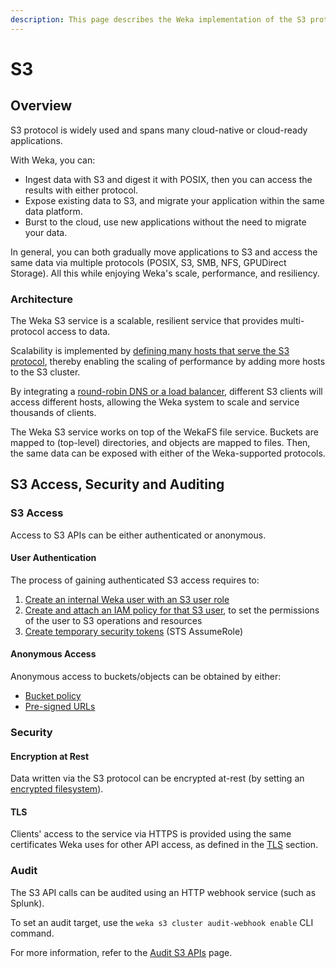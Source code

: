 ```yaml
---
description: This page describes the Weka implementation of the S3 protocol.
---
```


# S3

## Overview

S3 protocol is widely used and spans many cloud-native or cloud-ready applications. 

With Weka, you can:

* Ingest data with S3 and digest it with POSIX, then you can access the results with either protocol.
* Expose existing data to S3, and migrate your application within the same data platform.
* Burst to the cloud, use new applications without the need to migrate your data.

In general, you can both gradually move applications to S3 and access the same data via multiple protocols \(POSIX, S3, SMB, NFS, GPUDirect Storage\). All this while enjoying Weka's scale, performance, and resiliency. 

### Architecture

The Weka S3 service is a scalable, resilient service that provides multi-protocol access to data.

Scalability is implemented by [defining many hosts that serve the S3 protocol](s3-cluster-management.md#creating-an-s3-cluster), thereby enabling the scaling of performance by adding more hosts to the S3 cluster.

By integrating a [round-robin DNS or a load balancer](s3-cluster-management.md#round-robin-dns-load-balancer), different S3 clients will access different hosts, allowing the Weka system to scale and service thousands of clients.

The Weka S3 service works on top of the WekaFS file service. Buckets are mapped to \(top-level\) directories, and objects are mapped to files. Then, the same data can be exposed with either of the Weka-supported protocols.

## S3 Access, Security and Auditing

### S3 Access

Access to S3 APIs can be either authenticated or anonymous.

#### User Authentication

The process of gaining authenticated S3 access requires to:

1. [Create an internal Weka user with an S3 user role](../../usage/security/user-management.md#creating-users)
2. [Create and attach an IAM policy for that S3 user](s3-users-and-authentication.md#manage-users-and-authentication), to set the permissions of the user to S3 operations and resources
3. [Create temporary security tokens](s3-users-and-authentication.md#generating-a-temporary-security-token)  \(STS AssumeRole\) 

#### Anonymous Access

Anonymous access to buckets/objects can be obtained by either: 

* [Bucket policy](s3-buckets-management.md#managing-bucket-policies)
* [Pre-signed URLs](s3-examples-using-boto3.md#pre-signed-url-example)

### Security

#### Encryption at Rest

Data written via the S3 protocol can be encrypted at-rest \(by setting an [encrypted filesystem](../../overview/filesystems.md#encrypted-filesystems)\).

#### TLS

Clients' access to the service via HTTPS is provided using the same certificates Weka uses for other API access, as defined in the [TLS](../../usage/security/#tls) section.

### Audit

The S3 API calls can be audited using an HTTP webhook service \(such as Splunk\).

To set an audit target, use the `weka s3 cluster audit-webhook enable` CLI command.

For more information, refer to the [Audit S3 APIs](audit-s3-apis.md) page.


